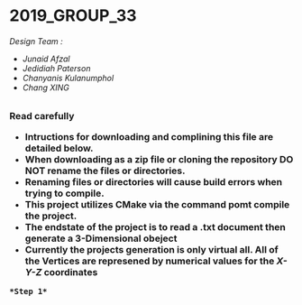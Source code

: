 <h1> 2019_GROUP_33
 
<h6> Design Team :
 
  * Junaid Afzal
  * Jedidiah Paterson
  * Chanyanis Kulanumphol
  * Chang XING

<h3>Read carefully
 
   * Intructions for downloading and complining this file are detailed below.
   * When downloading as a zip file or cloning the repository DO NOT rename the files or directories.
   * Renaming files or directories will cause build errors when trying to compile.
   * This project utilizes CMake via the command pomt compile the project.
   * The endstate of the project is to read a .txt document then generate a 3-Dimensional obeject
   * Currently the projects generation is only virtual all. All of the Vertices are represened by numerical values for the *X-Y-Z* coordinates
    
    
    *Step 1* 
   
